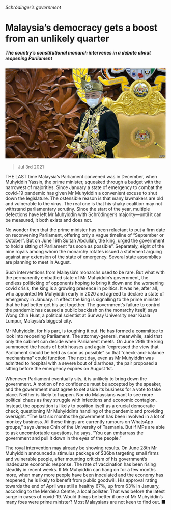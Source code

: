 ###### Schrödinger’s government

# Malaysia’s democracy gets a boost from an unlikely quarter 

##### The country’s constitutional monarch intervenes in a debate about reopening Parliament 

![image](images/20210703_ASP502.jpg) 

> Jul 3rd 2021 

THE LAST time Malaysia’s Parliament convened was in December, when Muhyiddin Yassin, the prime minister, squeaked through a budget with the narrowest of majorities. Since January a state of emergency to combat the covid-19 pandemic has given Mr Muhyiddin a convenient excuse to shut down the legislature. The ostensible reason is that many lawmakers are old and vulnerable to the virus. The real one is that his shaky coalition may not withstand parliamentary scrutiny. Since the start of the year, multiple defections have left Mr Muhyiddin with Schrödinger’s majority—until it can be measured, it both exists and does not.

No wonder then that the prime minister has been reluctant to put a firm date on reconvening Parliament, offering only a vague timeline of “September or October”. But on June 16th Sultan Abdullah, the king, urged the government to hold a sitting of Parliament “as soon as possible”. Separately, eight of the nine royals among whom the monarchy rotates issued a statement arguing against any extension of the state of emergency. Several state assemblies are planning to meet in August.


Such interventions from Malaysia’s monarchs used to be rare. But what with the permanently embattled state of Mr Muhyiddin’s government, the endless politicking of opponents hoping to bring it down and the worsening covid crisis, the king is a growing presence in politics. It was he, after all, who appointed Mr Muhyiddin early in 2020 and agreed to declare a state of emergency in January. In effect the king is signalling to the prime minister that he had better get his act together. The government’s failure to control the pandemic has caused a public backlash on the monarchy itself, says Wong Chin Huat, a political scientist at Sunway University near Kuala Lumpur, Malaysia’s biggest city.

Mr Muhyiddin, for his part, is toughing it out. He has formed a committee to look into reopening Parliament. The attorney-general, meanwhile, said that only the cabinet can decide when Parliament meets. On June 29th the king summoned the heads of both houses and again “expressed the view that Parliament should be held as soon as possible” so that “check-and-balance mechanisms” could function. The next day, even as Mr Muhyiddin was admitted to hospital with a severe bout of diarrhoea, the pair proposed a sitting before the emergency expires on August 1st.

Whenever Parliament eventually sits, it is unlikely to bring down the government. A motion of no confidence must be accepted by the speaker, and the government must agree to set aside its business for a vote to take place. Neither is likely to happen. Nor do Malaysians want to see more political chaos as they struggle with infections and economic contagion. Instead, the opposition is likely to position itself as a crucial democratic check, questioning Mr Muhyiddin’s handling of the pandemic and providing oversight. “The last six months the government has been involved in a lot of monkey business. All these things are currently rumours on WhatsApp groups,” says James Chin of the University of Tasmania. But if MPs are able to ask uncomfortable questions, he says, “You can embarrass the government and pull it down in the eyes of the people.”

The royal intervention may already be showing results. On June 28th Mr Muhyiddin announced a stimulus package of $36bn targeting small firms and vulnerable people, after mounting criticism of his government’s inadequate economic response. The rate of vaccination has been rising steadily in recent weeks. If Mr Muhyiddin can hang on for a few months more, when many more people have been inoculated and the economy has reopened, he is likely to benefit from public goodwill. His approval rating towards the end of April was still a healthy 67%, up from 63% in January, according to the Merdeka Centre, a local pollster. That was before the latest surge in cases of covid-19. Would things be better if one of Mr Muhyiddin’s many foes were prime minister? Most Malaysians are not keen to find out. ■

